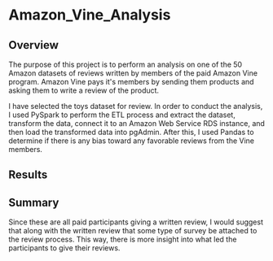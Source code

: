 # Amazon_Vine_Analysis

## Overview

The purpose of this project is to perform an analysis on one of the 50 Amazon datasets of reviews written by members of the paid Amazon Vine program. Amazon Vine pays it's members by sending them products and asking them to write a review of the product. 

I have selected the toys dataset for review. In order to conduct the analysis, I used PySpark to perform the ETL process and extract the dataset, transform the data, connect it to an Amazon Web Service RDS instance, and then load the transformed data into pgAdmin. After this, I used Pandas to determine if there is any bias toward any favorable reviews from the Vine members.

## Results



## Summary

Since these are all paid participants giving a written review, I would suggest that along with the written review that some type of survey be attached to the review process. This way, there is more insight into what led the participants to give their reviews.
